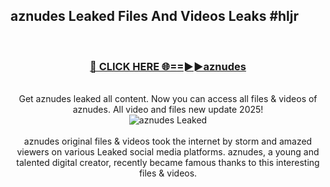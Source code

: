 ## aznudes Leaked Files And Videos Leaks #hljr
<br>
<div align="center">
<h3><a href="https://watchclip.my.id/aznudes" rel="nofollow">🔴 CLICK HERE 🌐==►►aznudes</a></h3>
<br>
Get aznudes leaked all content. Now you can access all files & videos of aznudes. All video and files new update 2025!
<br>
<a href="https://watchclip.my.id/aznudes" rel="nofollow" data-target="animated-image.originalLink"><img src="https://i.ibb.co.com/WyWwxjT/player-gif2.gif" alt="aznudes Leaked" style="max-width: 100%; display: inline-block;" data-target="animated-image.originalImage"></a>
<br><br>
aznudes original files & videos took the internet by storm and amazed viewers on various Leaked social media platforms. aznudes, a young and talented digital creator, recently became famous thanks to this interesting files & videos.
</div>
<br>